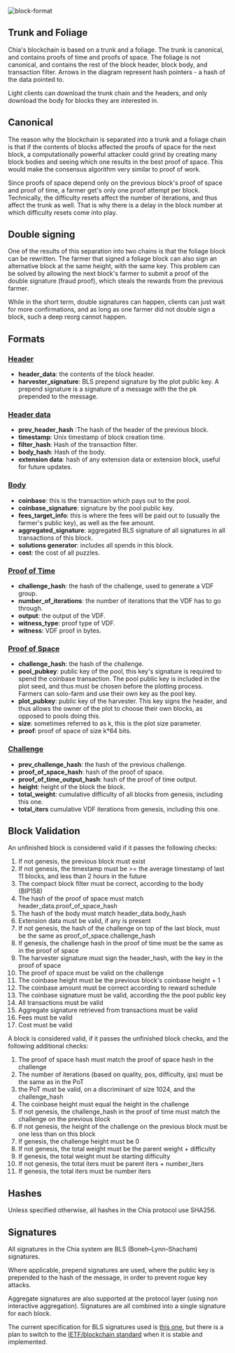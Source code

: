 ![block-format](https://user-images.githubusercontent.com/3069354/72042054-9f0a1780-32f0-11ea-93f9-df8979845d25.png)

## Trunk and Foliage
Chia's blockchain is based on a trunk and a foliage. The trunk is canonical, and contains proofs of time and proofs of space. The foliage is not canonical, and contains the rest of the block header, block body, and transaction filter. Arrows in the diagram represent hash pointers - a hash of the data pointed to.

Light clients can download the trunk chain and the headers, and only download the body for blocks they are interested in.

## Canonical

The reason why the blockchain is separated into a trunk and a foliage chain is that if the contents of blocks affected the proofs of space for the next block, a computationally powerful attacker could grind by creating many block bodies and seeing which one results in the best proof of space. This would make the consensus algorithm very similar to proof of work.

Since proofs of space depend only on the previous block's proof of space and proof of time, a farmer get's only one proof attempt per block. Technically, the difficulty resets affect the number of iterations, and thus affect the trunk as well. That is why there is a delay in the block number at which difficulty resets come into play.

## Double signing
One of the results of this separation into two chains is that the foliage block can be rewritten.
The farmer that signed a foliage block can also sign an alternative block at the same height, with the
same key.
This problem can be solved by allowing the next block's farmer to submit a proof of the double signature (fraud proof),
which steals the rewards from the previous farmer.

While in the short term, double signatures can happen, clients can just wait for more confirmations, and as long as
one farmer did not double sign a block, such a deep reorg cannot happen.


## Formats

### [Header](/src/types/header.py)
* **header_data**: the contents of the block header.
* **harvester_signature**: BLS prepend signature by the plot public key. A prepend signature is a signature of a message with the the pk prepended to the message.

### [Header data](/src/types/header.py)
* **prev_header_hash** :The hash of the header of the previous block.
* **timestamp**: Unix timestamp of block creation time.
* **filter_hash**: Hash of the transaction filter.
* **body_hash**: Hash of the body.
* **extension data**: hash of any extension data or extension block, useful for future updates.


### [Body](/src/types/body.py)
* **coinbase**: this is the transaction which pays out to the pool.
* **coinbase_signature**: signature by the pool public key.
* **fees_target_info**: this is where the fees will be paid out to (usually the farmer's public key), as well as the fee amount.
* **aggregated_signature**: aggregated BLS signature of all signatures in all transactions of this block.
* **solutions generator**: includes all spends in this block.
* **cost**: the cost of all puzzles.

### [Proof of Time](/src/types/proof_of_time.py)
* **challenge_hash**: the hash of the challenge, used to generate a VDF group.
* **number_of_iterations**: the number of iterations that the VDF has to go through.
* **output**: the output of the VDF.
* **witness_type**: proof type of VDF.
* **witness**: VDF proof in bytes.

### [Proof of Space](/src/types/proof_of_space.py)
* **challenge_hash**: the hash of the challenge.
* **pool_pubkey**: public key of the pool, this key's signature is required to spend the coinbase transaction. The pool public key is included in the plot seed, and thus must be chosen before the plotting process. Farmers can solo-farm and use their own key as the pool key.
* **plot_pubkey**: public key of the harvester. This key signs the header, and thus allows the owner of the plot to choose their own blocks, as opposed to pools doing this.
* **size**: sometimes referred to as k, this is the plot size parameter.
* **proof**: proof of space of size k*64 bits.

### [Challenge](/src/types/challenge.py)
* **prev_challenge_hash**: the hash of the previous challenge.
* **proof_of_space_hash**: hash of the proof of space.
* **proof_of_time_output_hash**: hash of the proof of time output.
* **height**: height of the block the block.
* **total_weight**: cumulative difficulty of all blocks from genesis, including this one.
* **total_iters** cumulative VDF iterations from genesis, including this one.


## Block Validation
An unfinished block is considered valid if it passes the following checks:

1. If not genesis, the previous block must exist
2. If not genesis, the timestamp must be >= the average timestamp of last 11 blocks, and less than 2 hours in the future
3. The compact block filter must be correct, according to the body (BIP158)
4. The hash of the proof of space must match header_data.proof_of_space_hash
5. The hash of the body must match header_data.body_hash
6. Extension data must be valid, if any is present
7. If not genesis, the hash of the challenge on top of the last block, must be the same as proof_of_space.challenge_hash
8. If genesis, the challenge hash in the proof of time must be the same as in the proof of space
9. The harvester signature must sign the header_hash, with the key in the proof of space
10. The proof of space must be valid on the challenge
11. The coinbase height must be the previous block's coinbase height + 1
12. The coinbase amount must be correct according to reward schedule
13. The coinbase signature must be valid, according the the pool public key
14. All transactions must be valid
15. Aggregate signature retrieved from transactions must be valid
16. Fees must be valid
17. Cost must be valid

A block is considered valid, if it passes the unfinished block checks, and the following additional checks:

1. The proof of space hash must match the proof of space hash in the challenge
2. The number of iterations (based on quality, pos, difficulty, ips) must be the same as in the PoT
3. the PoT must be valid, on a discriminant of size 1024, and the challenge_hash
4. The coinbase height must equal the height in the challenge
5. If not genesis, the challenge_hash in the proof of time must match the challenge on the previous block
6. If not genesis, the height of the challenge on the previous block must be one less than on this block
7. If genesis, the challenge height must be 0
8. If not genesis, the total weight must be the parent weight + difficulty
9. If genesis, the total weight must be starting difficulty
10. If not genesis, the total iters must be parent iters + number_iters
11. If genesis, the total iters must be number iters

## Hashes
Unless specified otherwise, all hashes in the Chia protocol use SHA256.

## Signatures
All signatures in the Chia system are BLS (Boneh–Lynn–Shacham) signatures.

Where applicable, prepend signatures are used, where the public key is prepended to the hash of the message, in order to prevent rogue key attacks.

Aggregate signatures are also supported at the protocol layer (using non interactive aggregation).
Signatures are all combined into a single signature for each block.

The current specification for BLS signatures used is [this one](https://github.com/Chia-Network/bls-signatures/blob/master/SPEC.md), but there is a plan to switch to the [IETF/blockchain standard](https://tools.ietf.org/html/draft-irtf-cfrg-bls-signature-00) when it is stable and implemented.
